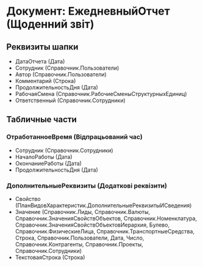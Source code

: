 ﻿# Документ: ЕжедневныйОтчет (Щоденний звіт)

## Реквизиты шапки

- ДатаОтчета (Дата)
- Сотрудник (Справочник.Пользователи)
- Автор (Справочник.Пользователи)
- Комментарий (Строка)
- ПродолжительностьДня (Дата)
- РабочаяСмена (Справочник.РабочиеСменыСтруктурныхЕдиниц)
- Ответственный (Справочник.Сотрудники)

## Табличные части

### ОтработанноеВремя (Відпрацьований час)

- Сотрудник (Справочник.Сотрудники)
- НачалоРаботы (Дата)
- ОкончаниеРаботы (Дата)
- ПродолжительностьДня (Дата)

### ДополнительныеРеквизиты (Додаткові реквізити)

- Свойство (ПланВидовХарактеристик.ДополнительныеРеквизитыИСведения)
- Значение (Справочник.Лиды, Справочник.Валюты, Справочник.ЗначенияСвойствОбъектов, Справочник.Номенклатура, Справочник.ЗначенияСвойствОбъектовИерархия, Булево, Справочник.ФизическиеЛица, Справочник.ТранспортныеСредства, Строка, Справочник.Пользователи, Дата, Число, Справочник.Контрагенты, Справочник.Проекты, Справочник.Сотрудники)
- ТекстоваяСтрока (Строка)

